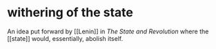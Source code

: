 # withering of the state

An idea put forward by [[Lenin]] in _The State and Revolution_ where the [[state]] would, essentially, abolish itself.

